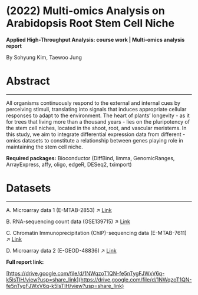 # (2022) Multi-omics Analysis on Arabidopsis Root Stem Cell Niche

**Applied High-Throughput Analysis: course work | Multi-omics analysis report**

By Sohyung Kim, Taewoo Jung

# Abstract

---

All organisms continuously respond to the external and internal cues by perceiving stimuli, translating into signals that induces appropriate cellular responses to adapt to the environment. The heart of plants’ longevity - as it for trees that living more than a thousand years - lies on the pluripotency of the stem cell niches, located in the shoot, root, and vascular meristems. In this study, we aim to integrate differential expression data from different -omics datasets to constitute a relationship between genes playing role in maintaining the stem cell niche.

**Required packages:** Bioconductor (DiffBind, limma, GenomicRanges, ArrayExpress, affy, oligo, edgeR, DESeq2, tximport)

# Datasets

---

A. Microarray data 1 (E-MTAB-2853) ↗️ [Link](https://www.ebi.ac.uk/biostudies/arrayexpress/studies/E-MTAB-2853)

B. RNA-sequencing count data (GSE139715) ↗️ [Link](https://www.ncbi.nlm.nih.gov/geo/query/acc.cgi?acc=GSE139715)

C. Chromatin Immunoprecipitation (ChIP)-sequencing data (E-MTAB-7611) ↗️ [Link](https://www.ebi.ac.uk/biostudies/arrayexpress/studies/E-MTAB-7611)

D. Microarray data 2 (E-GEOD-48836) ↗️ [Link](https://www.ebi.ac.uk/biostudies/arrayexpress/studies/E-GEOD-48836)

**Full report link:**

[https://drive.google.com/file/d/1NWqzoT1QN-fe5nTygFJWxV6q-k5lsTIH/view?usp=share_link](https://drive.google.com/file/d/1NWqzoT1QN-fe5nTygFJWxV6q-k5lsTIH/view?usp=share_link)
